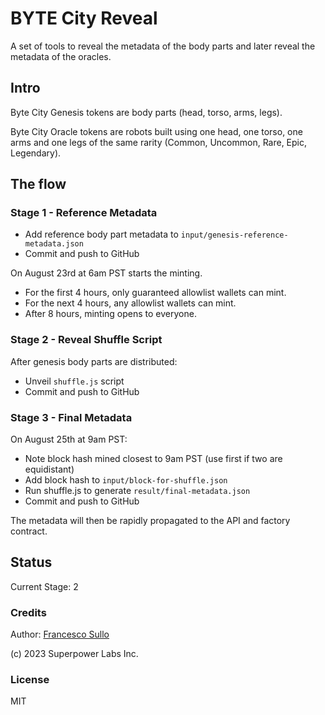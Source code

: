# BYTE City Reveal

A set of tools to reveal the metadata of the body parts and later reveal the metadata of the oracles.

## Intro

Byte City Genesis tokens are body parts (head, torso, arms, legs).

Byte City Oracle tokens are robots built using one head, one torso, one arms and one legs of the same rarity (Common, Uncommon, Rare, Epic, Legendary).

## The flow

### Stage 1 - Reference Metadata

- Add reference body part metadata to `input/genesis-reference-metadata.json`
- Commit and push to GitHub

On August 23rd at 6am PST starts the minting. 

- For the first 4 hours, only guaranteed allowlist wallets can mint.
- For the next 4 hours, any allowlist wallets can mint.
- After 8 hours, minting opens to everyone.

### Stage 2 - Reveal Shuffle Script
After genesis body parts are distributed:

- Unveil `shuffle.js` script 
- Commit and push to GitHub

### Stage 3 - Final Metadata
On August 25th at 9am PST:

- Note block hash mined closest to 9am PST (use first if two are equidistant)
- Add block hash to `input/block-for-shuffle.json`
- Run shuffle.js to generate `result/final-metadata.json`
- Commit and push to GitHub

The metadata will then be rapidly propagated to the API and factory contract.
 

## Status

Current Stage: 2

### Credits

Author: [Francesco Sullo](https://sullo.co)

(c) 2023 Superpower Labs Inc.

### License
MIT
